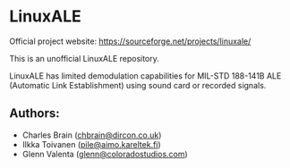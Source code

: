 # LinuxALE

Official project website: https://sourceforge.net/projects/linuxale/

This is an unofficial LinuxALE repository.

LinuxALE has limited demodulation capabilities for MIL-STD 188-141B ALE (Automatic Link Establishment) using sound card or recorded signals.

## Authors:
* Charles Brain (chbrain@dircon.co.uk)
* Ilkka Toivanen (pile@aimo.kareltek.fi)
* Glenn Valenta (glenn@coloradostudios.com)
